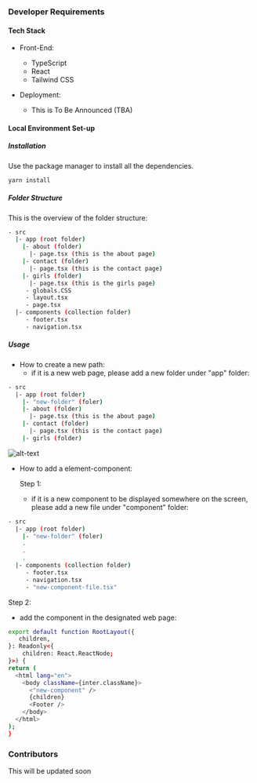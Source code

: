 ### Developer Requirements
#### Tech Stack
- Front-End:
  * TypeScript
  * React
  * Tailwind CSS

- Deployment:
  * This is To Be Announced (TBA)

#### Local Environment Set-up
##### Installation
Use the package manager to install all the dependencies.
```bash
yarn install
```

##### Folder Structure
This is the overview of the folder structure:

```bash
- src
  |- app (root folder)
    |- about (folder)
      |- page.tsx (this is the about page)
    |- contact (folder)
      |- page.tsx (this is the contact page)
    |- girls (folder)
      |- page.tsx (this is the girls page)
     - globals.CSS
     - layout.tsx
     - page.tsx
  |- components (collection folder)
     - footer.tsx
     - navigation.tsx
```


##### Usage
- How to create a new path:
  * if it is a new web page, please add a new folder under "app" folder:

```bash
- src
  |- app (root folder)
    |- "new-folder" (foler)
    |- about (folder)
      |- page.tsx (this is the about page)
    |- contact (folder)
      |- page.tsx (this is the contact page)
    |- girls (folder)
```

![alt-text]()

- How to add a element-component:

  Step 1:
  * if it is a new component to be displayed somewhere on the screen, please add a new file under "component" folder:

```bash
- src
  |- app (root folder)
    |- "new-folder" (foler)
    .
    .
    .
  |- components (collection folder)
     - footer.tsx
     - navigation.tsx
     - "new-component-file.tsx"
```

  Step 2:
  * add the component in the designated web page:
  ```bash
  export default function RootLayout({
     children,
  }: Readonly<{
      children: React.ReactNode;
  }>) {
  return (
    <html lang="en">
      <body className={inter.className}>
        <"new-component" />
        {children}
        <Footer />
      </body>
    </html>
  );
}
```

### Contributors
This will be updated soon
